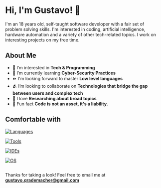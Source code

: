 # Hi, I'm Gustavo! 👋
I'm an 18 years old, self-taught software developer with a fair set of problem solving skills. I'm interested in coding, artificial intelligence, hardware automation and a variety of other tech-related topics. I work on interesting projects on my free time.

## About Me
- 👀 I’m interested in **Tech & Programming**
- 📖 I’m currently learning **Cyber-Security Practices**
- ⏩ I'm looking forward to master **Low level languages**
- 🫂 I’m looking to collaborate on **Technologies that bridge the gap between users and complex tech**
- 💞️ I love **Researching about broad topics**
- 📃 Fun fact **Code is not an asset, it's a liability.**

## Comfortable with
[![Languages](https://skillicons.dev/icons?i=py,java,cs,html,js,nodejs,lua,bash)](https://skillicons.dev)

[![Tools](https://skillicons.dev/icons?i=git,github,docker,postman,stackoverflow,anaconda,qt)](https://skillicons.dev)

[![IDEs](https://skillicons.dev/icons?i=vscode,pycharm,visualstudio,arduino,unity)](https://skillicons.dev)

[![OS](https://skillicons.dev/icons?i=windows,arch,kali,ubuntu)](https://skillicons.dev)

## 
Thanks for taking a look! Feel free to email me at **gustavo.qrademacher@gmail.com**
